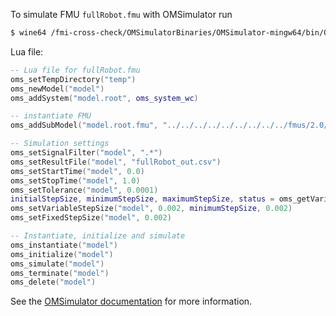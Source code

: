 To simulate FMU `fullRobot.fmu` with OMSimulator run
```bash
$ wine64 /fmi-cross-check/OMSimulatorBinaries/OMSimulator-mingw64/bin/OMSimulator.exe --stripRoot=true --skipCSVHeader=true --addParametersToCSV=true --intervals=500 --suppressPath=true --timeout=60 fullRobot.lua
```

Lua file:
```lua
-- Lua file for fullRobot.fmu
oms_setTempDirectory("temp")
oms_newModel("model")
oms_addSystem("model.root", oms_system_wc)

-- instantiate FMU
oms_addSubModel("model.root.fmu", "../../../../../../../../../fmus/2.0/cs/win64/Dymola/2019FD01/fullRobot/fullRobot.fmu")

-- Simulation settings
oms_setSignalFilter("model", ".*")
oms_setResultFile("model", "fullRobot_out.csv")
oms_setStartTime("model", 0.0)
oms_setStopTime("model", 1.0)
oms_setTolerance("model", 0.0001)
initialStepSize, minimumStepSize, maximumStepSize, status = oms_getVariableStepSize("model")
oms_setVariableStepSize("model", 0.002, minimumStepSize, 0.002)
oms_setFixedStepSize("model", 0.002)

-- Instantiate, initialize and simulate
oms_instantiate("model")
oms_initialize("model")
oms_simulate("model")
oms_terminate("model")
oms_delete("model")
```

See the [OMSimulator documentation](https://openmodelica.org/doc/OMSimulator/master/html/index.html) for more information.